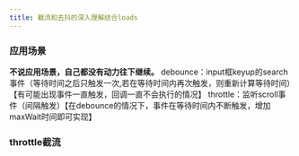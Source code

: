 ```yaml
---
title: 截流和去抖的深入理解结合loads
---
```

### 应用场景
**不说应用场景，自己都没有动力往下继续。**
debounce：input框keyup的search事件（等待时间之后只触发一次,若在等待时间内再次触发，则重新计算等待时间）【有可能出现事件一直触发，回调一直不会执行的情况】
throttle：监听scroll事件（间隔触发）【在debounce的情况下，事件在等待时间内不断触发，增加maxWait时间即可实现】

### throttle截流

